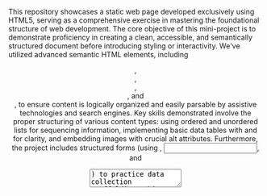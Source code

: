 This repository showcases a static web page developed exclusively using HTML5, serving as a comprehensive exercise in mastering the foundational structure of web development. 
The core objective of this mini-project is to demonstrate proficiency in creating a clean, accessible, and semantically structured document before introducing styling or interactivity. 
We've utilized advanced semantic HTML elements, including <header>, <nav>, <main>, <section>, and <footer>, to ensure content is logically organized and easily parsable by assistive 
technologies and search engines. Key skills demonstrated involve the proper structuring of various content types: using ordered and unordered lists for sequencing information, implementing 
basic data tables with <thead> and <tbody> for clarity, and embedding images with crucial alt attributes. Furthermore, the project includes structured forms (using <label>, <input>, and 
<textarea>) to practice data collection scaffolding. This pure HTML approach highlights the essential skeleton upon which any robust web application must be built, proving a solid 
understanding of the web's most fundamental language.
